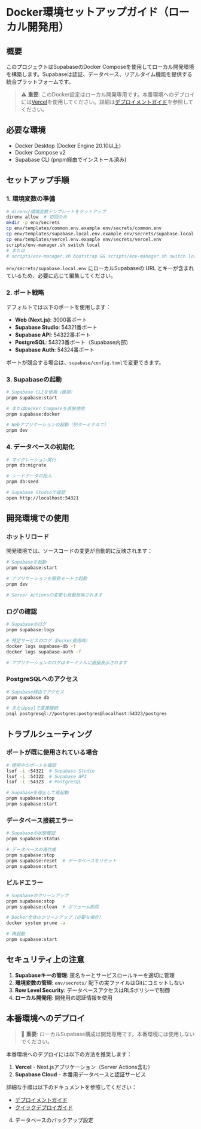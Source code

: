 # Docker環境セットアップガイド（ローカル開発用）

## 概要

このプロジェクトはSupabaseのDocker Composeを使用してローカル開発環境を構築します。Supabaseは認証、データベース、リアルタイム機能を提供する統合プラットフォームです。

> ⚠️ **重要**: このDocker設定はローカル開発専用です。本番環境へのデプロイには[Vercel](https://vercel.com)を使用してください。詳細は[デプロイメントガイド](./deployment-guide.md)を参照してください。

## 必要な環境

- Docker Desktop (Docker Engine 20.10以上)
- Docker Compose v2
- Supabase CLI (pnpm経由でインストール済み)

## セットアップ手順

### 1. 環境変数の準備

```bash
# direnv/環境変数テンプレートをセットアップ
direnv allow  # 初回のみ
mkdir -p env/secrets
cp env/templates/common.env.example env/secrets/common.env
cp env/templates/supabase.local.env.example env/secrets/supabase.local.env
cp env/templates/vercel.env.example env/secrets/vercel.env
scripts/env-manager.sh switch local
# または
# scripts/env-manager.sh bootstrap && scripts/env-manager.sh switch local
```

`env/secrets/supabase.local.env` にローカルSupabaseの URL とキーが含まれているため、必要に応じて編集してください。

### 2. ポート戦略

デフォルトでは以下のポートを使用します：

- **Web (Next.js)**: 3000番ポート
- **Supabase Studio**: 54321番ポート
- **Supabase API**: 54322番ポート
- **PostgreSQL**: 54323番ポート（Supabase内部）
- **Supabase Auth**: 54324番ポート

ポートが競合する場合は、`supabase/config.toml`で変更できます。

### 3. Supabaseの起動

```bash
# Supabase CLIを使用（推奨）
pnpm supabase:start

# またはDocker Composeを直接使用
pnpm supabase:docker

# Webアプリケーションの起動（別ターミナルで）
pnpm dev
```

### 4. データベースの初期化

```bash
# マイグレーション実行
pnpm db:migrate

# シードデータの投入
pnpm db:seed

# Supabase Studioで確認
open http://localhost:54321
```

## 開発環境での使用

### ホットリロード

開発環境では、ソースコードの変更が自動的に反映されます：

```bash
# Supabaseを起動
pnpm supabase:start

# アプリケーションを開発モードで起動
pnpm dev

# Server Actionsの変更も自動反映されます
```

### ログの確認

```bash
# Supabaseのログ
pnpm supabase:logs

# 特定サービスのログ（Docker使用時）
docker logs supabase-db -f
docker logs supabase-auth -f

# アプリケーションのログはターミナルに直接表示されます
```

### PostgreSQLへのアクセス

```bash
# Supabase経由でアクセス
pnpm supabase db

# またはpsqlで直接接続
psql postgresql://postgres:postgres@localhost:54323/postgres
```

## トラブルシューティング

### ポートが既に使用されている場合

```bash
# 使用中のポートを確認
lsof -i :54321  # Supabase Studio
lsof -i :54322  # Supabase API
lsof -i :54323  # PostgreSQL

# Supabaseを停止して再起動
pnpm supabase:stop
pnpm supabase:start
```

### データベース接続エラー

```bash
# Supabaseの状態確認
pnpm supabase:status

# データベースの再作成
pnpm supabase:stop
pnpm supabase:reset  # データベースをリセット
pnpm supabase:start
```

### ビルドエラー

```bash
# Supabaseのクリーンアップ
pnpm supabase:stop
pnpm supabase:clean  # ボリューム削除

# Docker全体のクリーンアップ（必要な場合）
docker system prune -a

# 再起動
pnpm supabase:start
```

## セキュリティ上の注意

1. **Supabaseキーの管理**: 匿名キーとサービスロールキーを適切に管理
2. **環境変数の管理**: `env/secrets/` 配下の実ファイルはGitにコミットしない
3. **Row Level Security**: データベースアクセスはRLSポリシーで制御
4. **ローカル開発用**: 開発用の認証情報を使用

## 本番環境へのデプロイ

> 🚨 **重要**: ローカルSupabase構成は開発専用です。本番環境には使用しないでください。

本番環境へのデプロイには以下の方法を推奨します：

1. **Vercel** - Next.jsアプリケーション（Server Actions含む）
2. **Supabase Cloud** - 本番用データベースと認証サービス

詳細な手順は以下のドキュメントを参照してください：

- [デプロイメントガイド](./deployment-guide.md)
- [クイックデプロイガイド](./quick-deploy-guide.md)

4. データベースのバックアップ設定
